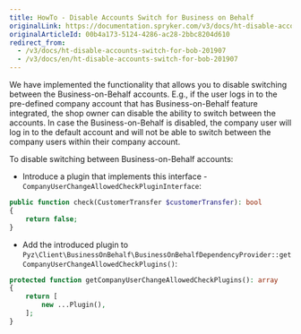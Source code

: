 ```yaml
---
title: HowTo - Disable Accounts Switch for Business on Behalf
originalLink: https://documentation.spryker.com/v3/docs/ht-disable-accounts-switch-for-bob-201907
originalArticleId: 00b4a173-5124-4286-ac28-2bbc8204d610
redirect_from:
  - /v3/docs/ht-disable-accounts-switch-for-bob-201907
  - /v3/docs/en/ht-disable-accounts-switch-for-bob-201907
---
```


We have implemented the functionality that allows you to disable switching between the Business-on-Behalf accounts. E.g., if the user logs in to the pre-defined company account that has Business-on-Behalf feature integrated, the shop owner can disable the ability to switch between the accounts. In case the Business-on-Behalf is disabled, the company user will log in to the default account and will not be able to switch between the company users within their company account.

To disable switching between Business-on-Behalf accounts:
- Introduce a plugin that implements this interface - `CompanyUserChangeAllowedCheckPluginInterface`:
```php
public function check(CustomerTransfer $customerTransfer): bool
{
    return false;
}
```
- Add the introduced plugin to `Pyz\Client\BusinessOnBehalf\BusinessOnBehalfDependencyProvider::getCompanyUserChangeAllowedCheckPlugins()`:
```php
protected function getCompanyUserChangeAllowedCheckPlugins(): array
{
    return [
        new ...Plugin(),
    ];
}
```

<!-- Last review date: Jul 04, 2019 by Dmitriy Aseev, Oksana Karasyova-->
